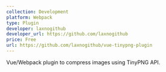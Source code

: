```yaml
---
collection: Development
platform: Webpack
type: Plugin
developer: laxnogithub
developer_url: https://github.com/laxnogithub
price: Free
url: https://github.com/laxnogithub/vue-tinypng-plugin
---
```


Vue/Webpack plugin to compress images using TinyPNG API.
